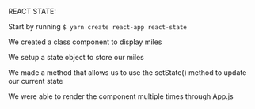 REACT STATE:

Start by running `$ yarn create react-app react-state`

We created a class component to display miles 

We setup a state object to store our miles

We made a method that allows us to use the setState() method to update our current state

We were able to render the component multiple times through App.js

